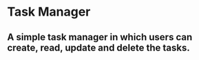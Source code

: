 # Task Manager
## A simple task manager in which users can create, read, update and delete the tasks.
